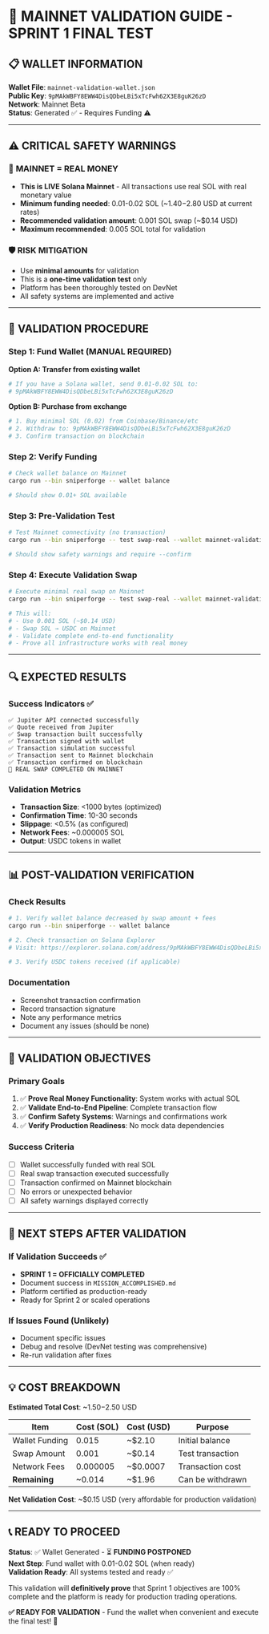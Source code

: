 # 🚀 MAINNET VALIDATION GUIDE - SPRINT 1 FINAL TEST

## 📋 WALLET INFORMATION

**Wallet File**: `mainnet-validation-wallet.json`  
**Public Key**: `9pMAkWBFY8EWW4DisQDbeLBi5xTcFwh62X3E8guK26zD`  
**Network**: Mainnet Beta  
**Status**: Generated ✅ - Requires Funding ⚠️

---

## ⚠️ CRITICAL SAFETY WARNINGS

### 🚨 **MAINNET = REAL MONEY**
- **This is LIVE Solana Mainnet** - All transactions use real SOL with real monetary value
- **Minimum funding needed**: 0.01-0.02 SOL (~$1.40-$2.80 USD at current rates)
- **Recommended validation amount**: 0.001 SOL swap (~$0.14 USD)
- **Maximum recommended**: 0.005 SOL total for validation

### 🛡️ **RISK MITIGATION**
- Use **minimal amounts** for validation
- This is a **one-time validation test** only
- Platform has been thoroughly tested on DevNet
- All safety systems are implemented and active

---

## 📝 VALIDATION PROCEDURE

### **Step 1: Fund Wallet (MANUAL REQUIRED)**

**Option A: Transfer from existing wallet**
```bash
# If you have a Solana wallet, send 0.01-0.02 SOL to:
# 9pMAkWBFY8EWW4DisQDbeLBi5xTcFwh62X3E8guK26zD
```

**Option B: Purchase from exchange**
```bash
# 1. Buy minimal SOL (0.02) from Coinbase/Binance/etc
# 2. Withdraw to: 9pMAkWBFY8EWW4DisQDbeLBi5xTcFwh62X3E8guK26zD
# 3. Confirm transaction on blockchain
```

### **Step 2: Verify Funding**
```bash
# Check wallet balance on Mainnet
cargo run --bin sniperforge -- wallet balance

# Should show 0.01+ SOL available
```

### **Step 3: Pre-Validation Test**
```bash
# Test Mainnet connectivity (no transaction)
cargo run --bin sniperforge -- test swap-real --wallet mainnet-validation-wallet.json --network mainnet

# Should show safety warnings and require --confirm
```

### **Step 4: Execute Validation Swap**
```bash
# Execute minimal real swap on Mainnet
cargo run --bin sniperforge -- test swap-real --wallet mainnet-validation-wallet.json --network mainnet --amount 0.001 --confirm

# This will:
# - Use 0.001 SOL (~$0.14 USD)
# - Swap SOL → USDC on Mainnet
# - Validate complete end-to-end functionality
# - Prove all infrastructure works with real money
```

---

## 🔍 EXPECTED RESULTS

### **Success Indicators** ✅
```
✅ Jupiter API connected successfully
✅ Quote received from Jupiter  
✅ Swap transaction built successfully
✅ Transaction signed with wallet
✅ Transaction simulation successful
✅ Transaction sent to Mainnet blockchain
✅ Transaction confirmed on blockchain
🎉 REAL SWAP COMPLETED ON MAINNET
```

### **Validation Metrics**
- **Transaction Size**: <1000 bytes (optimized)
- **Confirmation Time**: 10-30 seconds
- **Slippage**: <0.5% (as configured)
- **Network Fees**: ~0.000005 SOL
- **Output**: USDC tokens in wallet

---

## 📊 POST-VALIDATION VERIFICATION

### **Check Results**
```bash
# 1. Verify wallet balance decreased by swap amount + fees
cargo run --bin sniperforge -- wallet balance

# 2. Check transaction on Solana Explorer
# Visit: https://explorer.solana.com/address/9pMAkWBFY8EWW4DisQDbeLBi5xTcFwh62X3E8guK26zD

# 3. Verify USDC tokens received (if applicable)
```

### **Documentation**
- Screenshot transaction confirmation
- Record transaction signature
- Note any performance metrics
- Document any issues (should be none)

---

## 🎯 VALIDATION OBJECTIVES

### **Primary Goals**
1. ✅ **Prove Real Money Functionality**: System works with actual SOL
2. ✅ **Validate End-to-End Pipeline**: Complete transaction flow
3. ✅ **Confirm Safety Systems**: Warnings and confirmations work
4. ✅ **Verify Production Readiness**: No mock data dependencies

### **Success Criteria**
- [ ] Wallet successfully funded with real SOL
- [ ] Real swap transaction executed successfully
- [ ] Transaction confirmed on Mainnet blockchain
- [ ] No errors or unexpected behavior
- [ ] All safety warnings displayed correctly

---

## 🚀 NEXT STEPS AFTER VALIDATION

### **If Validation Succeeds** ✅
- **SPRINT 1 = OFFICIALLY COMPLETED**
- Document success in `MISSION_ACCOMPLISHED.md`
- Platform certified as production-ready
- Ready for Sprint 2 or scaled operations

### **If Issues Found** (Unlikely)
- Document specific issues
- Debug and resolve (DevNet testing was comprehensive)
- Re-run validation after fixes

---

## 💡 COST BREAKDOWN

**Estimated Total Cost**: ~$1.50-$2.50 USD

| Item | Cost (SOL) | Cost (USD) | Purpose |
|------|------------|------------|---------|
| Wallet Funding | 0.015 | ~$2.10 | Initial balance |
| Swap Amount | 0.001 | ~$0.14 | Test transaction |
| Network Fees | 0.000005 | ~$0.0007 | Transaction cost |
| **Remaining** | ~0.014 | ~$1.96 | Can be withdrawn |

**Net Validation Cost**: ~$0.15 USD (very affordable for production validation)

---

## 📞 READY TO PROCEED

**Status**: ✅ Wallet Generated - ⏳ **FUNDING POSTPONED**  
**Next Step**: Fund wallet with 0.01-0.02 SOL (when ready)  
**Validation Ready**: All systems tested and ready ✅  

This validation will **definitively prove** that Sprint 1 objectives are 100% complete and the platform is ready for production trading operations.

**✅ READY FOR VALIDATION** - Fund the wallet when convenient and execute the final test! 🚀

